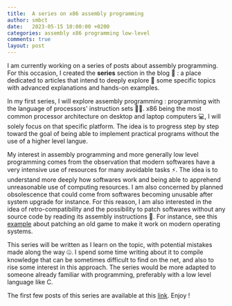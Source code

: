 ```yaml
---
title:  A series on x86 assembly programming
author: smbct
date:   2023-05-15 10:00:00 +0200
categories: assembly x86 programming low-level
comments: true
layout: post
---
```


I am currently working on a series of posts about assembly programming.
For this occasion, I created the **series** section in the blog 📑 : a place dedicated to articles that intend to deeply explore 🔎 some specific topics with advanced explanations and hands-on examples.

In my first series, I will explore assembly programming : programming with the language of processors' instruction sets 🧑‍💻.
x86 being the most common processor architecture on desktop and laptop computers 💻, I will solely focus on that specific platform.
The idea is to progress step by step toward the goal of being able to implement practical programs without the use of a higher level langue.

My interest in assembly programming and more generally low level programming comes from the observation that modern softwares have a very intensive use of resources for many avoidable tasks ⚡.
The idea is to understand more deeply how softwares work and being able to apprehend unreasonable use of computing resources.
I am also concerned by planned obsolescence that could come from softwares becoming unusable after system upgrade for instance.
For this reason, I am also interested in the idea of retro-compatibility and the possibility to patch softwares without any source code by reading its assembly instructions 💾.
For instance, see this [example](https://www.youtube.com/watch?v=eQOOx4mmY6I) about patching an old game to make it work on modern operating systems.

This series will be written as I learn on the topic, with potential mistakes made along the way 🤐.
I spend some time writing about it to compile knowledge that can be sometimes difficult to find on the net, and also to rise some interest in this approach.
The series would be more adapted to someone already familiar with programming, preferably with a low level language like C.

The first few posts of this series are available at this [link](/series/x86_64_assembly/headline). Enjoy !


